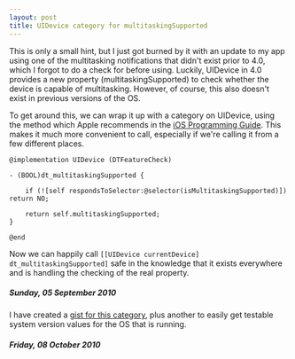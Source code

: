 ```yaml
---
layout: post
title: UIDevice category for multitaskingSupported
---
```


This is only a small hint, but I just got burned by it with an update to my app using one of the multitasking notifications that didn't exist prior to 4.0, which I forgot to do a check for before using. Luckily, UIDevice in 4.0 provides a new property (multitaskingSupported) to check whether the device is capable of multitasking. However, of course, this also doesn't exist in previous versions of the OS.

To get around this, we can wrap it up with a category on UIDevice, using the method which Apple recommends in the [iOS Programming Guide](http://developer.apple.com/iphone/library/documentation/iphone/conceptual/iphoneosprogrammingguide/BackgroundExecution/BackgroundExecution.html). This makes it much more convenient to call, especially if we're calling it from a few different places.

    @implementation UIDevice (DTFeatureCheck)

    - (BOOL)dt_multitaskingSupported {

        if (![self respondsToSelector:@selector(isMultitaskingSupported)]) return NO;

        return self.multitaskingSupported;
    }

    @end

Now we can happily call <code>\[\[UIDevice currentDevice\] dt\_multitaskingSupported\]</code> safe in the knowledge that it exists everywhere and is handling the checking of the real property.

##### Sunday, 05 September 2010

I have created a [gist for this category](http://gist.github.com/565853), plus another to easily get testable system version values for the OS that is running.

##### Friday, 08 October 2010

<script src="http://gist.github.com/565853.js">
</script>
